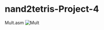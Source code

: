 # nand2tetris-Project-4
Mult.asm
![Mult](https://github.com/Harshitchandel20/nand2tetris-Project-4/assets/138671642/3ef18d63-5d5b-4b21-bdfd-c8cc44042862)
